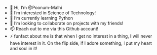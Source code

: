 - 👋 Hi, I’m @Poonum-Malhi
- 👀 I’m interested in Science of Technology!
- 🌱 I’m currently learning Python 
- 💞️ I’m looking to collaborate on projects with my friends!
- 📫 Reach out to me via this Github account!
- ⚡ funfact about me is that when I get no interest in a thing, I will never have interest in it. On the flip side, if I adore something, I put my heart and soul in it!

<!---
Poonum-Malhi/Poonum-Malhi is a ✨ special ✨ repository because its `README.md` (this file) appears on your GitHub profile.
You can click the Preview link to take a look at your changes.
--->
